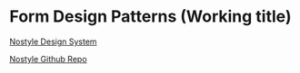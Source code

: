# Form Design Patterns (Working title)

[Nostyle Design System](http://nostyle.herokuapp.com)

[Nostyle Github Repo](https://github.com/adamsilver/nostyle)
